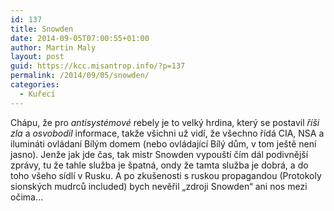 ```yaml
---
id: 137
title: Snowden
date: 2014-09-05T07:00:55+01:00
author: Martin Maly
layout: post
guid: https://kcc.misantrop.info/?p=137
permalink: /2014/09/05/snowden/
categories:
  - Kuřecí
---
```

Chápu, že pro _antisystémové_ rebely je to velký hrdina, který se postavil _říši zla_ a _osvobodil_ informace, takže všichni už vidí, že všechno řídá CIA, NSA a ilumináti ovládaní Bílým domem (nebo ovládající Bílý dům, v tom ještě není jasno). Jenže jak jde čas, tak mistr Snowden vypouští čím dál podivnější zprávy, tu že tahle služba je špatná, ondy že tamta služba je dobrá, a do toho všeho sídlí v Rusku. A po zkušenosti s ruskou propagandou (Protokoly sionských mudrců included) bych nevěřil &#8222;zdroji Snowden&#8220; ani nos mezi očima&#8230;